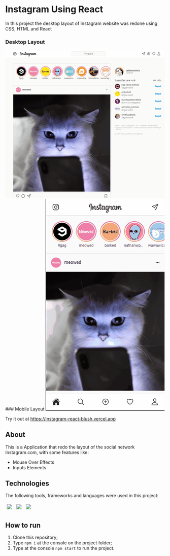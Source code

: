 # Instagram Using React
In this project the desktop layout of Instagram website was redone using CSS, HTML and React

### Desktop Layout
<img src="/assets/instagram.gif" />

<br>
### Mobile Layout
  <img src="/assets/instagram-mobile.gif" />

Try it out at https://instagram-react-blush.vercel.app

## About

This is a Application that redo the layout of the social network Instagram.com, with some features like:

- Mouse Over Effects
- Inputs Elements 

## Technologies
The following tools, frameworks and languages were used in this project:<br>

<div>
  <img style='margin: 5px;' src="https://img.shields.io/badge/css-%231572B6.svg?style=for-the-badge&logo=css3&logoColor=white"/>
  <img style='margin: 5px;' src="https://img.shields.io/badge/html5-%23E34F26.svg?style=for-the-badge&logo=html5&logoColor=white"/>
  <img style='margin: 5px;' src="https://img.shields.io/badge/React-20232A?style=for-the-badge&logo=react&logoColor=61DAFB"/>
</div>

## How to run

1. Clone this repository;
2. Type `npm i` at the console on the project folder;
3. Type at the console `npm start` to run the project.
